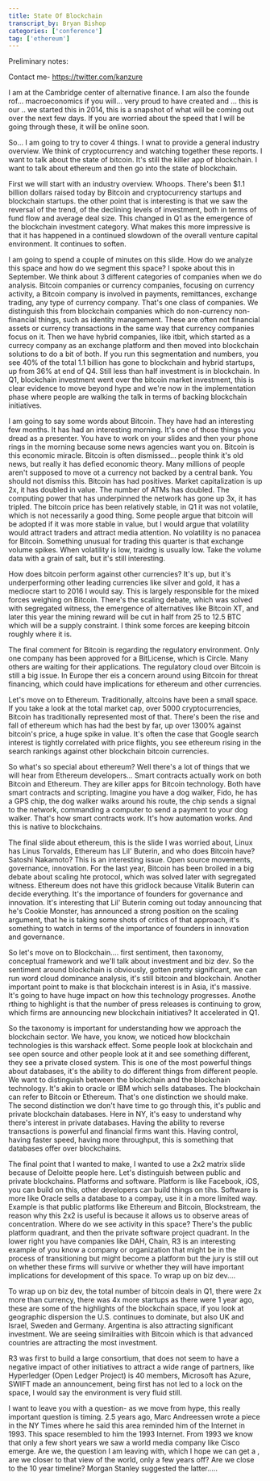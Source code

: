 ```yaml
---
title: State Of Blockchain
transcript_by: Bryan Bishop
categories: ['conference']
tag: ['ethereum']
---
```


Preliminary notes:

Contact me- <https://twitter.com/kanzure>

I am at the Cambridge center of alternative finance. I am also the founde rof... macroeconomics if you will... very proud to have created and ... this is our .. we started this in 2014, this is a snapshot of what will be coming out over the next few days. If you are worried about the speed that I will be going through these, it will be online soon.

So... I am going to try to cover 4 things. I wnat to provide a general industry overview. We think of cryptocurrency and watching together these reports. I want to talk about the state of bitcoin. It's still the killer app of blockchain. I want to talk about ethereum and then go into the state of blockchain.

First we will start with an industry overview. Whoops. There's been $1.1 billion dollars raised today by Bitcoin and cryptocurrency startups and blockchain startups. the other point that is interesting is that we saw the reversal of the trend, of the declining levels of investment, both in terms of fund flow and average deal size. This changed in Q1 as the emergence of the blockchain investment category. What makes this more impressive is that it has happened in a continued slowdown of the overall venture capital environment. It continues to soften.

I am going to spend a couple of minutes on this slide. How do we analyze this space and how do we segment this space? I spoke about this in September. We think about 3 different categories of companies when we do analysis. Bitcoin companies or currency companies, focusing on currency activity, a Bitcoin company is involved in payments, remittances, exchange trading, any type of currency company. That's one class of companies. We distinguish this from blockchain companies which do non-currency non-financial things, such as identity management. These are often not financial assets or currency transactions in the same way that currency companies focus on it. Then we have hybrid companies, like itbit, which started as a currecy company as an exchange platform and then moved into blockchain solutions to do a bit of both. If you run this segmentation and numbers, you see 40% of the total 1.1 billion has gone to blockchain and hybrid startups, up from 36% at end of Q4. Still less than half investment is in blockchain. In Q1, blockchain investment went over the bitcoin market investment, this is clear evidence to move beyond hype and we're now in the implementation phase where people are walking the talk in terms of backing blockchain initiatives.

I am going to say some words about Bitcoin. They have had an interesting few months. It has had an interesting morning. It's one of those things you dread as a presenter. You have to work on your slides and then your phone rings in the morning because some news agencies want you on. Bitcoin is this economic miracle. Bitcoin is often dismissed... people think it's old news, but really it has defied economic theory. Many millions of people aren't supposed to move ot a currency not backed by a central bank. You should not dismiss this. Bitcoin has had positives. Market capitalization is up 2x, it has doubled in value. The number of ATMs has doubled. The computing power that has underpinned the network has gone up 3x, it has tripled. The bitcoin price has been relatively stable, in Q1 it was not volatile, which is not necessarily a good thing. Some people argue that bitcoin will be adopted if it was more stable in value, but I would argue that volatility would attract traders and attract media attention. No volatility is no panacea for Bitcoin. Something unusual for trading this quarter is that exchange volume spikes. When volatility is low, traidng is usually low. Take the volume data with a grain of salt, but it's still interesting.

How does bitcoin perform against other currencies? It's up, but it's underperforming other leading currencies like silver and gold, it has a mediocre start to 2016 I would say. This is largely responsible for the mixed forces weighing on Bitcoin. There's the scaling debate, which was solved with segregated witness, the emergence of alternatives like Bitcoin XT, and later this year the mining reward will be cut in half from 25 to 12.5 BTC which will be a supply constraint. I think some forces are keeping bitcoin roughly where it is.

The final comment for Bitcoin is regarding the regulatory environment. Only one company has been approved for a BitLicense, which is Circle. Many others are waiting for their applications. The regulatory cloud over Bitcoin is still a big issue. In Europe ther eis a concern around using Bitcoin for threat financing, which could have implications for ethereum and other currencies.

Let's move on to Ethereum. Traditionally, altcoins have been a small space. If you take a look at the total market cap, over 5000 cryptocurrencies, Bitcoin has traditionally represented most of that. There's been the rise and fall of ethereum which has had the best by far, up over 1300% against bitcoin's price, a huge spike in value. It's often the case that Google search interest is tightly correlated with price flights, you see ethereum rising in the search rankings against other blockchain bitcoin currencies.

So what's so special about ethereum? Well there's a lot of things that we will hear from Ethereum developers... Smart contracts actually work on both Bitcoin and Ethereum. They are killer apps for Bitcoin technology. Both have smart contracts and scripting. Imagine you have a dog walker, Fido, he has a GPS chip, the dog walker walks around his route, the chip sends a signal to the network, commanding a computer to send a payment to your dog walker. That's how smart contracts work. It's how automation works. And this is native to blockchains.

The final slide about ethereum, this is the slide I was worried about, Linux has Linus Torvalds, Ethereum has Lil' Buterin, and who does Bitcoin have? Satoshi Nakamoto? This is an interesting issue. Open source movements, governance, innovation. For the last year, Bitcoin has been broiled in a big debate about scaling hte protocol, which was solved later with segregated witness. Ethereum does not have this gridlock because Vitalik Buterin can decide everything. It's the importance of founders for governance and innovation. It's interesting that Lil' Buterin coming out today announcing that he's Cookie Monster, has announced a strong position on the scaling argument, that he is taking some shots of critics of that approach, it's something to watch in terms of the importance of founders in innovation and governance.

So let's move on to Blockchain.... first sentiment, then taxonomy, conceptual framework and we'll talk about investment and biz dev. So the sentiment around blockchain is obviously, gotten pretty significant, we can run word cloud dominance analysis, it's still bitcoin and blockchain. Another important point to make is that blockchain interest is in Asia, it's massive. It's going to have huge impact on how this technology progresses. Anothe rthing to highlight is that the number of press releases is continuing to grow, which firms are announcing new blockchain initiatives? It accelerated in Q1.

So the taxonomy is important for understanding how we approach the blockchain sector. We have, you know, we noticed how blockchain technologies is this warshack effect. Some people look at blockchain and see open source and other people look at it and see something different, they see a private closed system. This is one of the most powerful things about databases, it's the ability to do different things from different people. We want to distinguish between the blockchain and the blockchain technology. It's akin to oracle or IBM which sells databases. The blockchain can refer to Bitcoin or Ethereum. That's one distinction we should make. The second distinction we don't have time to go through this, it's public and private blockchain databases. Here in NY, it's easy to understand why there's interest in private databases. Having the ability to reverse transactions is powerful and financial firms want this. Having control, having faster speed, having more throughput, this is something that databases offer over blockchains.

The final point that I wanted to make, I wanted to use a 2x2 matrix slide because of Deloitte people here. Let's distinguish between public and private blockchains. Platforms and software. Platform is like Facebook, iOS, you can build on this, other developers can build things on tihs. Software is more like Oracle sells a database to a compay, use it in a more limited way. Example is that public platforms like Ethereum and Bitcoin, Blockstream, the reason why this 2x2 is useful is because it allows us to observe areas of concentration. Where do we see activity in this space? There's the public platform quadrant, and then the private software project quadrant. In the lower right you have companies like DAH, Chain, R3 is an interesting example of you know a company or organization that might be in the process of transitioning but might become a platform but the jury is still out on whether these firms will survive or whether they will have important implications for development of this space. To wrap up on biz dev....

To wrap up on biz dev, the total number of bitcoin deals in Q1, there were 2x more than currency, there was 4x more startups as there were 1 year ago, these are some of the highlights of the blockchain space, if you look at geographic dispersion the U.S. continues to dominate, but also UK and Israel, Sweden and Germany. Argentina is also attracting significant investment. We are seeing similraities with Bitcoin which is that advanced countries are attracting the most investment.

R3 was first to build a large consortium, that does not seem to have a negative impact of other initiatives to attract a wide range of partners, like Hyperledger (Open Ledger Project) is 40 members, Microsoft has Azure, SWIFT made an announcement, being first has not led to a lock on the space, I would say the environment is very fluid still.

I want to leave you with a question- as we move from hype, this really important question is timing. 2.5 years ago, Marc Andreessen wrote a piece in the NY Times where he said this area reminded him of the Internet in 1993. This space resembled to him the 1993 Internet. From 1993 we know that only a few short years we saw a world media company like Cisco emerge. Are we, the question I am leaving with, which I hope we can get a , are we closer to that view of the world, only a few years off? Are we close to the 10 year timeline? Morgan Stanley suggested the latter.....
